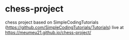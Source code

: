 # chess-project
chess project based on SimpleCodingTutorials (https://github.com/SimpleCodingTutorials/Tutorials)
live at https://meumeu21.github.io/chess-project/
